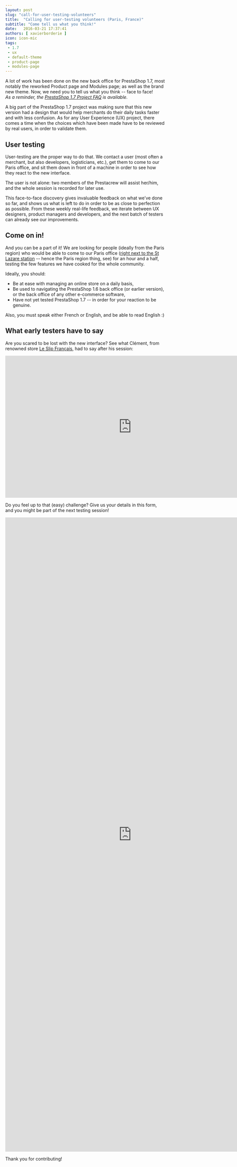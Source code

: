 ```yaml
---
layout: post
slug: "call-for-user-testing-volunteers"
title:  "Calling for user-testing volunteers (Paris, France)"
subtitle: "Come tell us what you think!"
date:   2016-03-21 17:37:41
authors: [ xavierborderie ]
icon: icon-mic
tags:
 - 1.7
 - ux
 - default-theme
 - product-page
 - modules-page
---
```


A lot of work has been done on the new back office for PrestaShop 1.7, most notably the reworked Product page and Modules page; as well as the brand new theme. Now, we need you to tell us what you think -- face to face! <br/>
_As a reminder, the [PrestaShop 1.7 Project FAQ](http://build.prestashop.com/news/prestashop-1-7-faq/) is available._

A big part of the PrestaShop 1.7 project was making sure that this new version had a design that would help merchants do their daily tasks faster and with less confusion. As for any User Experience (UX) project, there comes a time when the choices which have been made have to be reviewed by real users, in order to validate them.


## User testing

User-testing are the proper way to do that. We contact a user (most often a merchant, but also developers, logisticians, etc.), get them to come to our Paris office, and sit them down in front of a machine in order to see how they react to the new interface. 

The user is not alone: two members of the Prestacrew will assist her/him, and the whole session is recorded for later use.

This face-to-face discovery gives invaluable feedback on what we’ve done so far, and shows us what is left to do in order to be as close to perfection as possible. From these weekly real-life feedback, we iterate between UX designers, product managers and developers, and the next batch of testers can already see our improvements.


## Come on in!

And you can be a part of it! We are looking for people (ideally from the Paris region) who would be able to come to our Paris office ([right next to the St Lazare station](https://www.google.com/maps/place/PrestaShop/@48.8762495,2.3249603,17z/data=!3m1!4b1!4m2!3m1!1s0x47e66f7819172fd7:0x8d51ecfa59c5cdba) -- hence the Paris region thing, see) for an hour and a half, testing the few features we have cooked for the whole community.

Ideally, you should:

* Be at ease with managing an online store on a daily basis, 
* Be used to navigating the PrestaShop 1.6 back office (or earlier version), or the back office of any other e-commerce software, 
* Have not yet tested PrestaShop 1.7 -- in order for your reaction to be genuine.

Also, you must speak either French or English, and be able to read English :)


## What early testers have to say

Are you scared to be lost with the new interface? See what Clément, from renowned store [Le Slip Français](http://www.leslipfrancais.fr/fr/), had to say after his session:

<iframe width="796" height="448" src="https://www.youtube.com/embed/WvVAUCCKMXw" frameborder="0" allowfullscreen></iframe>

Do you feel up to that (easy) challenge? Give us your details in this form, and you might be part of the next testing session!

<iframe src="https://docs.google.com/forms/d/1EAxGo97M2zDSk4DO49873I6eCVWxLU5i76ZKuuvEbyE/viewform?embedded=true#responses" width="796" height="2000" frameborder="0" marginheight="0" marginwidth="0">Loading in progress...</iframe>

Thank you for contributing!
